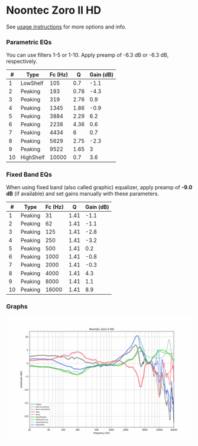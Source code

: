 # Noontec Zoro II HD
See [usage instructions](https://github.com/jaakkopasanen/AutoEq#usage) for more options and info.

### Parametric EQs
You can use filters 1-5 or 1-10. Apply preamp of -6.3 dB or -6.3 dB, respectively.

|   # | Type      |   Fc (Hz) |    Q |   Gain (dB) |
|-----|-----------|-----------|------|-------------|
|   1 | LowShelf  |       105 | 0.7  |        -1.1 |
|   2 | Peaking   |       193 | 0.78 |        -4.3 |
|   3 | Peaking   |       319 | 2.76 |         0.9 |
|   4 | Peaking   |      1345 | 1.86 |        -0.9 |
|   5 | Peaking   |      3884 | 2.29 |         6.2 |
|   6 | Peaking   |      2238 | 4.36 |         0.6 |
|   7 | Peaking   |      4434 | 6    |         0.7 |
|   8 | Peaking   |      5629 | 2.75 |        -2.3 |
|   9 | Peaking   |      9522 | 1.65 |         3   |
|  10 | HighShelf |     10000 | 0.7  |         3.6 |

### Fixed Band EQs
When using fixed band (also called graphic) equalizer, apply preamp of **-9.0 dB** (if available) and set gains manually with these parameters.

|   # | Type    |   Fc (Hz) |    Q |   Gain (dB) |
|-----|---------|-----------|------|-------------|
|   1 | Peaking |        31 | 1.41 |        -1.1 |
|   2 | Peaking |        62 | 1.41 |        -1.1 |
|   3 | Peaking |       125 | 1.41 |        -2.8 |
|   4 | Peaking |       250 | 1.41 |        -3.2 |
|   5 | Peaking |       500 | 1.41 |         0.2 |
|   6 | Peaking |      1000 | 1.41 |        -0.8 |
|   7 | Peaking |      2000 | 1.41 |        -0.3 |
|   8 | Peaking |      4000 | 1.41 |         4.3 |
|   9 | Peaking |      8000 | 1.41 |         1.1 |
|  10 | Peaking |     16000 | 1.41 |         8.9 |

### Graphs
![](./Noontec%20Zoro%20II%20HD.png)
